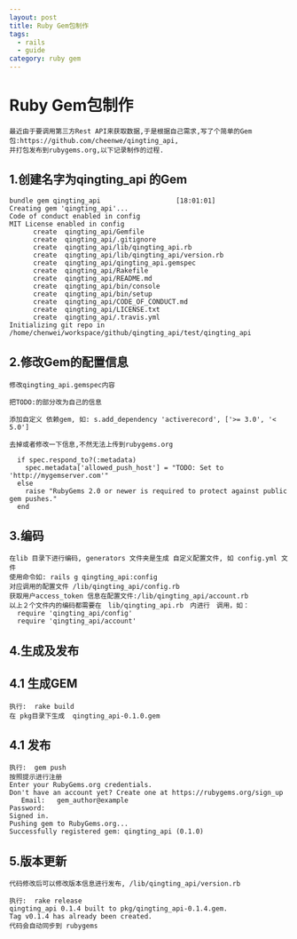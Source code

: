 ```yaml
---
layout: post
title: Ruby Gem包制作
tags:
  - rails
  - guide
category: ruby gem
---
```


#  Ruby Gem包制作
    最近由于要调用第三方Rest API来获取数据,于是根据自己需求,写了个简单的Gem包:https://github.com/cheenwe/qingting_api,
    并打包发布到rubygems.org,以下记录制作的过程.

## 1.创建名字为qingting_api 的Gem
    bundle gem qingting_api                   [18:01:01]
    Creating gem 'qingting_api'...
    Code of conduct enabled in config
    MIT License enabled in config
          create  qingting_api/Gemfile
          create  qingting_api/.gitignore
          create  qingting_api/lib/qingting_api.rb
          create  qingting_api/lib/qingting_api/version.rb
          create  qingting_api/qingting_api.gemspec
          create  qingting_api/Rakefile
          create  qingting_api/README.md
          create  qingting_api/bin/console
          create  qingting_api/bin/setup
          create  qingting_api/CODE_OF_CONDUCT.md
          create  qingting_api/LICENSE.txt
          create  qingting_api/.travis.yml
    Initializing git repo in /home/chenwei/workspace/github/qingting_api/test/qingting_api

## 2.修改Gem的配置信息

    修改qingting_api.gemspec内容

    把TODO:的部分改为自己的信息

    添加自定义 依赖gem, 如: s.add_dependency 'activerecord', ['>= 3.0', '< 5.0']

    去掉或者修改一下信息,不然无法上传到rubygems.org

      if spec.respond_to?(:metadata)
        spec.metadata['allowed_push_host'] = "TODO: Set to 'http://mygemserver.com'"
      else
        raise "RubyGems 2.0 or newer is required to protect against public gem pushes."
      end

## 3.编码

    在lib 目录下进行编码, generators 文件夹是生成 自定义配置文件, 如 config.yml 文件
    使用命令如: rails g qingting_api:config
    对应调用的配置文件 /lib/qingting_api/config.rb
    获取用户access_token 信息在配置文件:/lib/qingting_api/account.rb
    以上２个文件内的编码都需要在　lib/qingting_api.rb　内进行　调用，如：　
      require 'qingting_api/config'
      require 'qingting_api/account'

## 4.生成及发布
## 4.1 生成GEM

    执行:  rake build
    在 pkg目录下生成  qingting_api-0.1.0.gem
## 4.1 发布

    执行:  gem push
    按照提示进行注册
    Enter your RubyGems.org credentials.
    Don't have an account yet? Create one at https://rubygems.org/sign_up
       Email:   gem_author@example
    Password:
    Signed in.
    Pushing gem to RubyGems.org...
    Successfully registered gem: qingting_api (0.1.0)

## 5.版本更新
    代码修改后可以修改版本信息进行发布, /lib/qingting_api/version.rb

    执行:  rake release
    qingting_api 0.1.4 built to pkg/qingting_api-0.1.4.gem.
    Tag v0.1.4 has already been created.
    代码会自动同步到 rubygems
